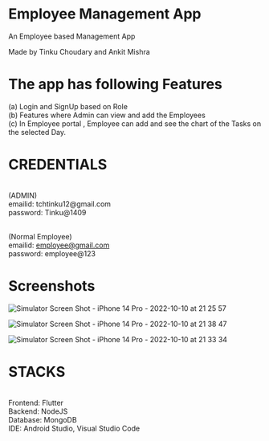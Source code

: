 # Employee Management App

An Employee based Management App 

Made by Tinku Choudary and Ankit Mishra

# The app has following Features
(a) Login and SignUp based on Role
<br />
(b) Features where Admin can view and add the Employees
<br />
(c) In Employee portal , Employee can add and see the chart of the Tasks on the selected Day.
<br />


# CREDENTIALS

<br />
(ADMIN)
<br />
emailid: tchtinku12@gmail.com
<br />
password: Tinku@1409

<br />
<br />


(Normal Employee)
<br />
emailid: employee@gmail.com 
<br />
password: employee@123

# Screenshots


![Simulator Screen Shot - iPhone 14 Pro - 2022-10-10 at 21 25 57](https://user-images.githubusercontent.com/75842497/194908646-bb3ca6d2-bb9f-4791-b9cd-cf5d8ac4a061.png)

![Simulator Screen Shot - iPhone 14 Pro - 2022-10-10 at 21 38 47](https://user-images.githubusercontent.com/75842497/194909497-f1c67e84-c8a2-44b2-8fdd-7de9d9780c9a.png)



![Simulator Screen Shot - iPhone 14 Pro - 2022-10-10 at 21 33 34](https://user-images.githubusercontent.com/75842497/194908668-e23363f9-882a-4255-a099-c02d1e024ca0.png)

# STACKS
<br />
Frontend: Flutter
<br />
Backend: NodeJS
<br />
Database: MongoDB
<br />
IDE: Android Studio, Visual Studio Code
